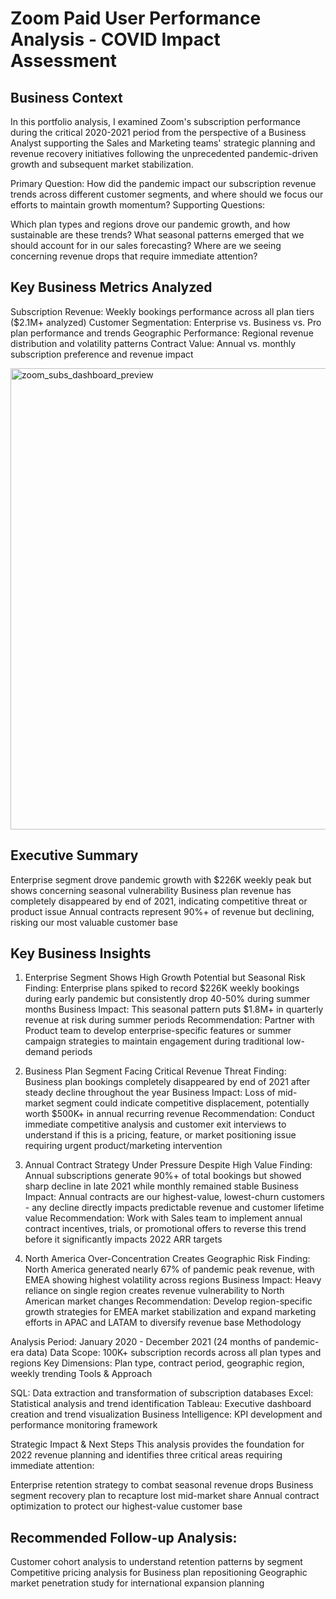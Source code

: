 # Zoom Paid User Performance Analysis - COVID Impact Assessment

## Business Context
In this portfolio analysis, I examined Zoom's subscription performance during the critical 2020-2021 period from the perspective of a Business Analyst supporting the Sales and Marketing teams' strategic planning and revenue recovery initiatives following the unprecedented pandemic-driven growth and subsequent market stabilization.

Primary Question: How did the pandemic impact our subscription revenue trends across different customer segments, and where should we focus our efforts to maintain growth momentum?
Supporting Questions:

Which plan types and regions drove our pandemic growth, and how sustainable are these trends?
What seasonal patterns emerged that we should account for in our sales forecasting?
Where are we seeing concerning revenue drops that require immediate attention?

## Key Business Metrics Analyzed

Subscription Revenue: Weekly bookings performance across all plan tiers ($2.1M+ analyzed)
Customer Segmentation: Enterprise vs. Business vs. Pro plan performance and trends
Geographic Performance: Regional revenue distribution and volatility patterns
Contract Value: Annual vs. monthly subscription preference and revenue impact

<img width="738" alt="zoom_subs_dashboard_preview" src="https://github.com/Rblewett9/Zoom-Subscription-Trends-Analysis-2020-to-2021-/assets/136934891/81b9bd9e-eb62-4b50-aede-6c8c58892d55">

## Executive Summary

Enterprise segment drove pandemic growth with $226K weekly peak but shows concerning seasonal vulnerability
Business plan revenue has completely disappeared by end of 2021, indicating competitive threat or product issue
Annual contracts represent 90%+ of revenue but declining, risking our most valuable customer base

## Key Business Insights

1. Enterprise Segment Shows High Growth Potential but Seasonal Risk
Finding: Enterprise plans spiked to record $226K weekly bookings during early pandemic but consistently drop 40-50% during summer months
Business Impact: This seasonal pattern puts $1.8M+ in quarterly revenue at risk during summer periods
Recommendation: Partner with Product team to develop enterprise-specific features or summer campaign strategies to maintain engagement during traditional low-demand periods

2. Business Plan Segment Facing Critical Revenue Threat
Finding: Business plan bookings completely disappeared by end of 2021 after steady decline throughout the year
Business Impact: Loss of mid-market segment could indicate competitive displacement, potentially worth $500K+ in annual recurring revenue
Recommendation: Conduct immediate competitive analysis and customer exit interviews to understand if this is a pricing, feature, or market positioning issue requiring urgent product/marketing intervention

3. Annual Contract Strategy Under Pressure Despite High Value
Finding: Annual subscriptions generate 90%+ of total bookings but showed sharp decline in late 2021 while monthly remained stable
Business Impact: Annual contracts are our highest-value, lowest-churn customers - any decline directly impacts predictable revenue and customer lifetime value
Recommendation: Work with Sales team to implement annual contract incentives, trials, or promotional offers to reverse this trend before it significantly impacts 2022 ARR targets

4. North America Over-Concentration Creates Geographic Risk
Finding: North America generated nearly 67% of pandemic peak revenue, with EMEA showing highest volatility across regions
Business Impact: Heavy reliance on single region creates revenue vulnerability to North American market changes
Recommendation: Develop region-specific growth strategies for EMEA market stabilization and expand marketing efforts in APAC and LATAM to diversify revenue base
Methodology

Analysis Period: January 2020 - December 2021 (24 months of pandemic-era data)
Data Scope: 100K+ subscription records across all plan types and regions
Key Dimensions: Plan type, contract period, geographic region, weekly trending
Tools & Approach

SQL: Data extraction and transformation of subscription databases
Excel: Statistical analysis and trend identification
Tableau: Executive dashboard creation and trend visualization
Business Intelligence: KPI development and performance monitoring framework

Strategic Impact & Next Steps
This analysis provides the foundation for 2022 revenue planning and identifies three critical areas requiring immediate attention:

Enterprise retention strategy to combat seasonal revenue drops
Business segment recovery plan to recapture lost mid-market share
Annual contract optimization to protect our highest-value customer base

## Recommended Follow-up Analysis:

Customer cohort analysis to understand retention patterns by segment
Competitive pricing analysis for Business plan repositioning
Geographic market penetration study for international expansion planning
